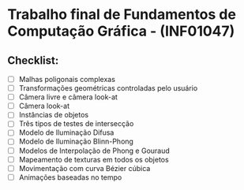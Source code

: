 # Trabalho final de Fundamentos de Computação Gráfica - (INF01047)

## Checklist:
- [ ] Malhas poligonais complexas 
- [ ] Transformações geométricas controladas pelo usuário
- [ ] Câmera livre e câmera look-at
- [ ] Câmera look-at
- [ ] Instâncias de objetos
- [ ] Três tipos de testes de intersecção
- [ ] Modelo de Iluminação Difusa 
- [ ] Modelo de Iluminação Blinn-Phong
- [ ] Modelos de Interpolação de Phong e Gouraud
- [ ] Mapeamento de texturas em todos os objetos
- [ ] Movimentação com curva Bézier cúbica
- [ ] Animações baseadas no tempo 